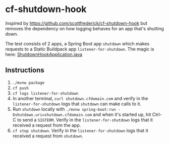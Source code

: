 # cf-shutdown-hook

Inspired by https://github.com/scottfrederick/cf-shutdown-hook but removes the dependency on how logging behaves for an app that's shutting down.

The test consists of 2 apps, a Spring Boot app `shutdown` which makes requests to a Static Buildpack app `listener-for-shutdown`. The magic is here: [ShutdownHookApplication.java](src/main/java/com/example/ShutdownHookApplication.java)

## Instructions
1. `./mvnw package`
2. `cf push`
3. `cf logs listener-for-shutdown`
4. In another terminal, `curl shutdown.cfdomain.com` and verify in the `listener-for-shutdown` logs that `shutdown` can make calls to it.
5. Run `shutdown` locally with `./mvnw spring-boot:run -Dshutdown.uri=shutdown.cfdomain.com` and when it's started up, hit Ctrl-C to send a `SIGTERM`. Verify in the `listener-for-shutdown` logs that it received a request from the app.
6. `cf stop shutdown`. Verify in the `listener-for-shutdown` logs that it received a request from `shutdown`.
